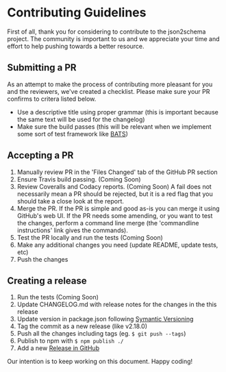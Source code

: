 # Contributing Guidelines

First of all, thank you for considering to contribute to the json2schema project.
The community is important to us and we appreciate your time and effort to help pushing towards a better resource.

## Submitting a PR

As an attempt to make the process of contributing more pleasant for you and the reviewers, we've created a checklist.
Please make sure your PR confirms to critera listed below.

- Use a descriptive title using proper grammar (this is important because the same text will be used for the changelog)
- Make sure the build passes (this will be relevant when we implement some sort of test framework like [BATS](https://github.com/sstephenson/bats))

## Accepting a PR

1. Manually review PR in the 'Files Changed' tab of the GitHub PR section
2. Ensure Travis build passing. (Coming Soon)
3. Review Coveralls and Codacy reports. (Coming Soon)
A fail does not necessarily mean a PR should be rejected, but it is a red flag that you should take a close look at the report.
4. Merge the PR. If the PR is simple and good as-is you can merge it using GitHub's web UI. If the PR needs some amending, or you want to test the changes, perform a command line merge (the 'commandline instructions' link gives the commands).
5. Test the PR locally and run the tests (Coming Soon)
6. Make any additional changes you need (update README, update tests, etc)
7. Push the changes

## Creating a release

1. Run the tests (Coming Soon)
3. Update CHANGELOG.md with release notes for the changes in the this release
4. Update version in package.json following [Symantic Versioning](http://semver.org/)
6. Tag the commit as a new release (like v2.18.0)
7. Push all the changes including tags (eg. `$ git push --tags`)
8. Publish to npm with `$ npm publish ./`
9. Add a new [Release in GitHub](https://github.com/IntegrateDev/json2schema/releases)

Our intention is to keep working on this document. Happy coding!